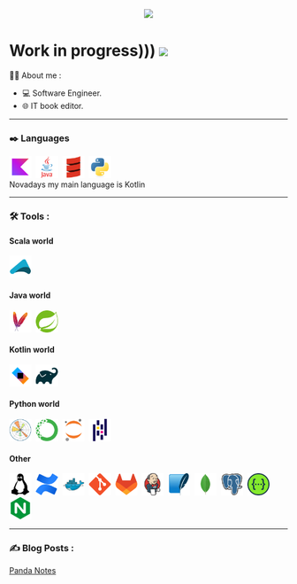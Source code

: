 <div id="header" align="center">
  <img src="https://media3.giphy.com/media/v1.Y2lkPTc5MGI3NjExNmc2dG10MHp0amMxeDg1bnJ4NDJlb3M4YzR6aDJvMWtucnNlZnBkaSZlcD12MV9pbnRlcm5hbF9naWZfYnlfaWQmY3Q9cw/BMJVBbow2MTIGtRBqQ/giphy.gif" width="100"/>
</div>
<h1>
  Work in progress)))
  <img src="https://media.giphy.com/media/hvRJCLFzcasrR4ia7z/giphy.gif" width="30px"/>
</h1>

:woman_technologist: About me :
- :computer: Software Engineer.
- :globe_with_meridians: IT book editor.
---

### :black_nib: Languages
<div>
  <img src="https://github.com/devicons/devicon/blob/master/icons/kotlin/kotlin-original.svg"  title="Kotlin" alt="CSS" width="40" height="40"/>&nbsp;
  <img src="https://github.com/devicons/devicon/blob/master/icons/java/java-original-wordmark.svg" title="Java" alt="Java" width="40" height="40"/>&nbsp;
  <img src="https://github.com/devicons/devicon/blob/master/icons/scala/scala-original.svg" title="Scala" alt="Scala" width="40" height="40"/>&nbsp;
   <img src="https://github.com/devicons/devicon/blob/master/icons/python/python-original.svg" title="Python" alt="Python" width="40" height="40"/>&nbsp;
</div>
Novadays my main language is Kotlin

---
### :hammer_and_wrench: Tools :
#### Scala world
<img src="https://github.com/devicons/devicon/blob/master/icons/akka/akka-original.svg" title="Akka" alt="Akka" width="40" height="40"/>&nbsp;
#### Java world
<img src="https://github.com/devicons/devicon/blob/master/icons/maven/maven-original.svg" title="maven" alt="maven" width="40" height="40"/>&nbsp;
<img src="https://github.com/devicons/devicon/blob/master/icons/spring/spring-original.svg" title="spring" alt="spring" width="40" height="40"/>&nbsp;
#### Kotlin world
<img src="https://github.com/devicons/devicon/blob/master/icons/ktor/ktor-original.svg" title="ktor" alt="ktor" width="40" height="40"/>&nbsp;
<img src="https://github.com/devicons/devicon/blob/master/icons/gradle/gradle-original.svg" title="gradle" alt="gradle" width="40" height="40"/>&nbsp;

#### Python world
<img src="https://github.com/devicons/devicon/blob/master/icons/matplotlib/matplotlib-original.svg" title="matplotlib" alt="matplotlib" width="40" height="40"/>&nbsp;
<img src="https://github.com/devicons/devicon/blob/master/icons/anaconda/anaconda-original.svg" title="anaconda" alt="anaconda" width="40" height="40"/>&nbsp;
<img src="https://github.com/devicons/devicon/blob/master/icons/jupyter/jupyter-original.svg" title="jupyter" alt="jupyter" width="40" height="40"/>&nbsp;
<img src="https://github.com/devicons/devicon/blob/master/icons/pandas/pandas-original.svg" title="pandas" alt="pandas" width="40" height="40"/>&nbsp;
#### Other
<img src="https://github.com/devicons/devicon/blob/master/icons/linux/linux-plain.svg" title="linux" alt="linux" width="40" height="40"/>&nbsp;
<img src="https://github.com/devicons/devicon/blob/master/icons/confluence/confluence-original.svg" title="confluence" alt="confluence" width="40" height="40"/>&nbsp;
<img src="https://github.com/devicons/devicon/blob/master/icons/docker/docker-original.svg" title="docker" alt="docker" width="40" height="40"/>&nbsp;
<img src="https://github.com/devicons/devicon/blob/master/icons/git/git-original.svg" title="git" alt="git" width="40" height="40"/>&nbsp;
<img src="https://github.com/devicons/devicon/blob/master/icons/gitlab/gitlab-original.svg" title="gitlab" alt="gitlab" width="40" height="40"/>&nbsp;
<img src="https://github.com/devicons/devicon/blob/master/icons/jenkins/jenkins-original.svg" title="jenkins" alt="jenkins" width="40" height="40"/>&nbsp;
<img src="https://github.com/devicons/devicon/blob/master/icons/sqlite/sqlite-original.svg" title="sqlite" alt="sqlite" width="40" height="40"/>&nbsp;
<img src="https://github.com/devicons/devicon/blob/master/icons/mongodb/mongodb-original.svg" title="mongodb" alt="mongodb" width="40" height="40"/>&nbsp;
<img src="https://github.com/devicons/devicon/blob/master/icons/postgresql/postgresql-original.svg" title="postgresql" alt="postgresql" width="40" height="40"/>&nbsp;
<img src="https://github.com/devicons/devicon/blob/master/icons/swagger/swagger-original.svg" title="swagger" alt="swagger" width="40" height="40"/>&nbsp;
<img src="https://github.com/devicons/devicon/blob/master/icons/nginx/nginx-original.svg" title="nginx" alt="nginx" width="40" height="40"/>&nbsp;



---

### :writing_hand: Blog Posts :
[Panda Notes](https://pandaupanda.github.io/)
